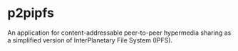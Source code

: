 # p2pipfs
An application for content-addressable peer-to-peer hypermedia sharing as a simplified version of InterPlanetary File System (IPFS).
